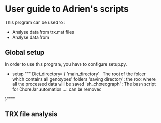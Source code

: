 # User guide to Adrien's scripts

This program can be used to : 
 - Analyse data from trx.mat files 
- Analyse data from 


## Global setup 

In order to use this program, you have to configure setup.py.

 - setup """ Dict_directory= {
        'main_directory' : The root of the folder which contains all genotypes' folders
        'saving directory': the root where all the processed data will be saved 
        'sh_choreograph' : The bash script for ChoreJar automation
        ...:  can be removed


 }""""


## TRX file analysis 


##


